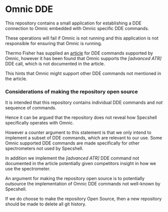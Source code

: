 # Omnic DDE #

This repository contains a small application for establishing a DDE connection to Omnic embedded with Omnic specific DDE commands.

These operations will fail if Omnic is not running and this application is not responsible for ensuring that Omnic is running.

Thermo Fisher has supplied an [article](./docs/OMNIC_DDE_Commands_&_Parameters) for DDE commands supported by Omnic, however it has been found that Omnic supports the *[advanced ATR]* DDE call, which is not documented in the article.

This hints that Omnic might support other DDE commands not mentioned in the article.

### Considerations of making the repository open source ###

It is intended that this repository contains individual DDE commands and *not* sequence of commands. 

Hence it can be argued that the repository does not reveal how Specshell specifically operates with Omnic.

However a counter argument to this statement is that we only intend to implement a subset of DDE commands, which are
relevant to our use. Some Omnic supported DDE commands are made specifically for other spectrometers not used by Specshell.

In addition we implement the *[advanced ATR]* DDE command not documented in the article potentially given competitors insight in how we use the spectrometer.

An argument for making the repository open source is to potentially outsource the implementation of Omnic DDE commands not well-known by Specshell.

If we do choose to make the repository Open Source, then a new repository should be made to delete all git history.